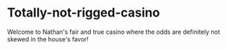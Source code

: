# Totally-not-rigged-casino
Welcome to Nathan's fair and true casino where the odds are definitely not skewed in the house's favor!
